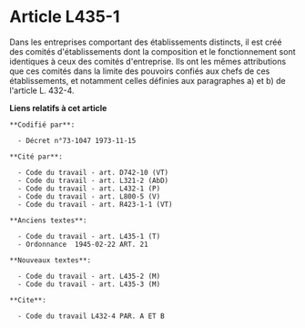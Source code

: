 # Article L435-1

Dans les entreprises comportant des établissements distincts, il est créé des comités d'établissements dont la composition et
le fonctionnement sont identiques à ceux des comités d'entreprise. Ils ont les mêmes attributions que ces comités dans la
limite des pouvoirs confiés aux chefs de ces établissements, et notamment celles définies aux paragraphes a) et b) de
l'article L. 432-4.

**Liens relatifs à cet article**

	**Codifié par**:

	  - Décret n°73-1047 1973-11-15

	**Cité par**:

	  - Code du travail - art. D742-10 (VT)
	  - Code du travail - art. L321-2 (AbD)
	  - Code du travail - art. L432-1 (P)
	  - Code du travail - art. L800-5 (V)
	  - Code du travail - art. R423-1-1 (VT)

	**Anciens textes**:

	  - Code du travail - art. L435-1 (T)
	  - Ordonnance  1945-02-22 ART. 21

	**Nouveaux textes**:

	  - Code du travail - art. L435-2 (M)
	  - Code du travail - art. L435-3 (M)

	**Cite**:

	  - Code du travail L432-4 PAR. A ET B

